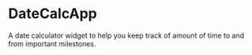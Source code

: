 DateCalcApp
===========

A date calculator widget to help you keep track of amount of time to and from important milestones.
